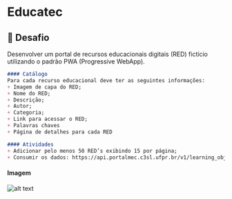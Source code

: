 # Educatec

## 🧐 Desafio <a name = "desafio"></a>
Desenvolver um portal de recursos educacionais digitais (RED) fictício utilizando o padrão PWA (Progressive WebApp).

```md
#### Catálogo
Para cada recurso educacional deve ter as seguintes informações:
+ Imagem de capa do RED;
+ Nome do RED;
+ Descrição;
+ Autor;
+ Categoria;
+ Link para acessar o RED;
+ Palavras chaves
+ Página de detalhes para cada RED

#### Atividades
+ Adicionar pelo menos 50 RED’s exibindo 15 por página;
+ Consumir os dados: https://api.portalmec.c3sl.ufpr.br/v1/learning_objects
```


#### Imagem
![alt text](https://github.com/karensamara/educatec/blob/main/printPagina.jpeg?raw=true)